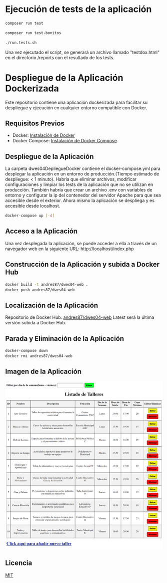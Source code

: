 # Ejecución de tests de la aplicación

```bash
composer run test
```

```bash
composer run test-bonitos
```

```bash
./run.tests.sh
```

Una vez ejecutado el script, se generará un archivo llamado "testdox.html" en el directorio /reports con el resultado de los tests.

# Despliegue de la Aplicación Dockerizada

Este repositorio contiene una aplicación dockerizada para facilitar su despliegue y ejecución en cualquier entorno compatible con Docker.

## Requisitos Previos

- Docker: [Instalación de Docker](https://docs.docker.com/get-docker/)
- Docker Compose: [Instalación de Docker Compose](https://docs.docker.com/compose/install/)

## Despliegue de la Aplicación

La carpeta dwes04DepliegueDocker contiene el docker-compose.yml para desplegar la aplicación en un entorno de producción.(Tiempo estimado de despliegue: < 1 minuto). Habría que eliminar archivos, modificar configuraciones y limpiar los tests de la aplicación que no se utilizan en producción. También habría que crear un archivo .env con variables de entorno y configurar la ip del contenedor del servidor Apache para que sea accesible desde el exterior. Ahora mismo la aplicación se despliega y es accesible desde localhost.

```bash
docker-compose up [-d]
```

## Acceso a la Aplicación

Una vez desplegada la aplicación, se puede acceder a ella a través de un navegador web en la siguiente URL:
http://localhost/index.php

## Construcción de la Aplicación y subida a Docker Hub

```bash
docker build -t andres87/dwes04-web .
docker push andres87/dwes04-web
```

## Localización de la Aplicación

Repositorio de Docker Hub: [andres87/dwes04-web](https://hub.docker.com/r/andres87/dwes04-web) Latest será la última versión subida a Docker Hub.

## Parada y Eliminación de la Aplicación

```bash
docker-compose down
docker rmi andres87/dwes04-web
```

## Imagen de la Aplicación

![Imagen de la Aplicación](imagenApp.png)

## Licencia

[MIT](https://choosealicense.com/licenses/mit/)
